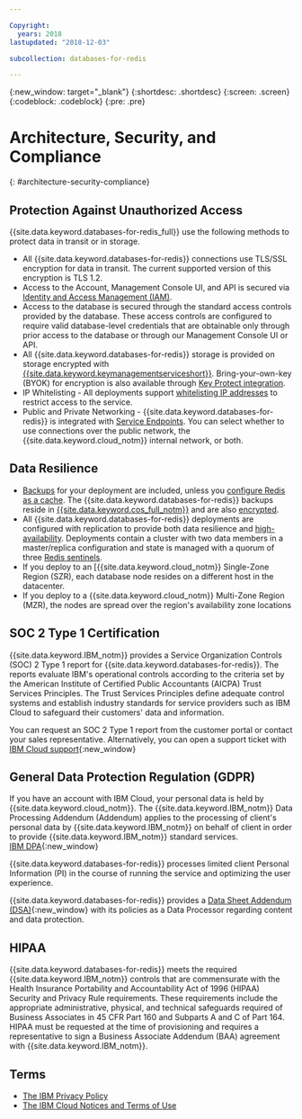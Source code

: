 ```yaml
---

Copyright:
  years: 2018
lastupdated: "2018-12-03"

subcollection: databases-for-redis

---
```


{:new_window: target="_blank"}
{:shortdesc: .shortdesc}
{:screen: .screen}
{:codeblock: .codeblock}
{:pre: .pre}

# Architecture, Security, and Compliance
{: #architecture-security-compliance}


## Protection Against Unauthorized Access

{{site.data.keyword.databases-for-redis_full}} use the following methods to protect data in transit or in storage.

- All {{site.data.keyword.databases-for-redis}} connections use TLS/SSL encryption for data in transit. The current supported version of this encryption is TLS 1.2.
- Access to the Account, Management Console UI, and API is secured via [Identity and Access Management (IAM)](/docs/services/databases-for-redis?topic=databases-for-redis-iam).
- Access to the database is secured through the standard access controls provided by the database. These access controls are configured to require valid database-level credentials that are obtainable only through prior access to the database or through our Management Console UI or API.
- All {{site.data.keyword.databases-for-redis}} storage is provided on storage encrypted with [{{site.data.keyword.keymanagementserviceshort}}](/docs/services/key-protect?topic=key-protect-about). Bring-your-own-key (BYOK) for encryption is also available through [Key Protect integration](/docs/services/databases-for-redis?topic=cloud-databases-key-protect). 
- IP Whitelisting - All deployments support [whitelisting IP addresses](/docs/services/databases-for-redis?topic=cloud-databases-whitelisting) to restrict access to the service.
- Public and Private Networking - {{site.data.keyword.databases-for-redis}} is integrated with [Service Endpoints](/docs/services/databases-for-redis?topic=cloud-databases-service-endpoints). You can select whether to use connections over the public network, the {{site.data.keyword.cloud_notm}} internal network, or both.

## Data Resilience

- [Backups](/docs/services/databases-for-redis?topic=databases-for-redis-dashbaord-backups) for your deployment are included, unless you [configure Redis as a cache](/docs/services/databases-for-redis?topic=databases-for-redis-redis-cache). The {{site.data.keyword.databases-for-redis}} backups reside in [{{site.data.keyword.cos_full_notm}}](/docs/services/cloud-object-storage?topic=cloud-object-storage-about-ibm-cloud-object-storage) and are also [encrypted](/docs/services/cloud-object-storage?topic=cloud-object-storage-security).
- All {{site.data.keyword.databases-for-redis}} deployments are configured with replication to provide both data resilience and [high-availability](/docs/services/databases-for-redis?topic=databases-for-redis-high-availbility). Deployments contain a cluster with two data members in a master/replica configuration and state is managed with a quorum of three [Redis sentinels](https://redis.io/topics/sentinel).
- If you deploy to an [{{site.data.keyword.cloud_notm}} Single-Zone Region (SZR), each database node resides on a different host in the datacenter. 
- If you deploy to a {{site.data.keyword.cloud_notm}} Multi-Zone Region (MZR), the nodes are spread over the region's availability zone locations
 
## SOC 2 Type 1 Certification

{{site.data.keyword.IBM_notm}} provides a Service Organization Controls (SOC) 2 Type 1 report for {{site.data.keyword.databases-for-redis}}. The reports evaluate IBM's operational controls according to the criteria set by the American Institute of Certified Public Accountants (AICPA) Trust Services Principles. The Trust Services Principles define adequate control systems and establish industry standards for service providers such as IBM Cloud to safeguard their customers' data and information.

You can request an SOC 2 Type 1 report from the customer portal or contact your sales representative. Alternatively, you can open a support ticket with [IBM Cloud support](https://www.ibm.com/cloud/support){:new_window} 

## General Data Protection Regulation (GDPR) 

If you have an account with IBM Cloud, your personal data is held by {{site.data.keyword.cloud_notm}}. The {{site.data.keyword.IBM_notm}} Data Processing Addendum (Addendum) applies to the processing of client's personal data by {{site.data.keyword.IBM_notm}} on behalf of client in order to provide {{site.data.keyword.IBM_notm}} standard services.  
[IBM DPA](https://www.ibm.com/support/customer/zz/en/dpa.html){:new_window}

{{site.data.keyword.databases-for-redis}} processes limited client Personal Information (PI) in the course of running the service and optimizing the user experience. 

{{site.data.keyword.databases-for-redis}} provides a [Data Sheet Addendum (DSA)](https://www.ibm.com/software/reports/compatibility/clarity-reports/report/html/softwareReqsForProduct?deliverableId=FCCD4BA07A5D11E89D57EFEED3CB8BE9){:new_window} with its policies as a Data Processor regarding content and data protection. 

## HIPAA

{{site.data.keyword.databases-for-redis}} meets the required {{site.data.keyword.IBM_notm}} controls that are commensurate with the Health Insurance Portability and Accountability Act of 1996 (HIPAA) Security and Privacy Rule requirements. These requirements include the appropriate administrative, physical, and technical safeguards required of Business Associates in 45 CFR Part 160 and Subparts A and C of Part 164. HIPAA must be requested at the time of provisioning and requires a representative to sign a Business Associate Addendum (BAA) agreement with {{site.data.keyword.IBM_notm}}.

## Terms

- [The IBM Privacy Policy](https://www.ibm.com/privacy/us/en/)
- [The IBM Cloud Notices and Terms of Use](https://{DomainName}/docs/overview/terms-of-use/notices.html#notices)


